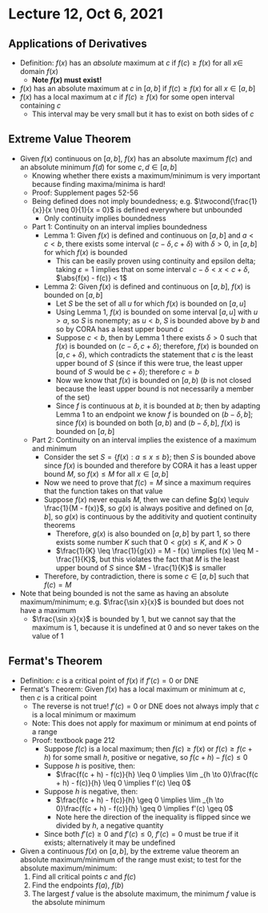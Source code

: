 # Lecture 12, Oct 6, 2021

## Applications of Derivatives

* Definition: $f(x)$ has an *absolute* maximum at $c$ if $f(c) \geq f(x)$ for all $x \in$ domain $f(x)$
	* **Note $f(x)$ must exist!**
* $f(x)$ has an absolute maximum at $c$ in $[a, b]$ if $f(c) \geq f(x)$ for all $x \in [a, b]$
* $f(x)$ has a local maximum at $c$ if $f(c) \geq f(x)$ for some open interval containing $c$
	* This interval may be very small but it has to exist on both sides of $c$

## Extreme Value Theorem

* Given $f(x)$ continuous on $[a, b]$, $f(x)$ has an absolute maximum $f(c)$ and an absolute minimum $f(d)$ for some $c, d \in [a, b]$
	* Knowing whether there exists a maximum/minimum is very important because finding maxima/minima is hard!
	* Proof: Supplement pages 52-56
	* Being defined does not imply boundedness; e.g. $\twocond{\frac{1}{x}}{x \neq 0}{1}{x = 0}$ is defined everywhere but unbounded
		* Only continuity implies boundedness
	* Part 1: Continuity on an interval implies boundedness
		* Lemma 1: Given $f(x)$ is defined and continuous on $[a, b]$ and $a < c < b$, there exists some interval $(c - \delta, c + \delta)$ with $\delta > 0$, in $[a, b]$ for which $f(x)$ is bounded
			* This can be easily proven using continuity and epsilon delta; taking $\varepsilon = 1$ implies that on some interval $c - \delta < x < c + \delta$, $\abs{f(x) - f(c)} < 1$
		* Lemma 2: Given $f(x)$ is defined and continuous on $[a, b]$, $f(x)$ is bounded on $[a, b]$
			* Let $S$ be the set of all $u$ for which $f(x)$ is bounded on $[a, u]$
			* Using Lemma 1, $f(x)$ is bounded on some interval $[a, u]$ with $u > a$, so $S$ is nonempty; as $u < b$, $S$ is bounded above by $b$ and so by CORA has a least upper bound $c$
			* Suppose $c < b$, then by Lemma 1 there exists $\delta > 0$ such that $f(x)$ is bounded on $(c - \delta, c + \delta)$; therefore, $f(x)$ is bounded on $[a, c + \delta)$, which contradicts the statement that $c$ is the least upper bound of $S$ (since if this were true, the least upper bound of $S$ would be $c + \delta$); therefore $c = b$
			* Now we know that $f(x)$ is bounded on $[a, b)$ ($b$ is not closed because the least upper bound is not necessarily a member of the set)
			* Since $f$ is continuous at $b$, it is bounded at $b$; then by adapting Lemma 1 to an endpoint we know $f$ is bounded on $(b - \delta, b]$; since $f(x)$ is bounded on both $[a, b)$ and $(b - \delta, b]$, $f(x)$ is bounded on $[a, b]$
	* Part 2: Continuity on an interval implies the existence of a maximum and minimum
		* Consider the set $S = \{f(x): a \leq x \leq b\}$; then $S$ is bounded above since $f(x)$ is bounded and therefore by CORA it has a least upper bound $M$, so $f(x) \leq M$ for all $x \in [a, b]$
		* Now we need to prove that $f(c) = M$ since a maximum requires that the function takes on that value
		* Suppose $f(x)$ never equals $M$, then we can define $g(x) \equiv \frac{1}{M - f(x)}$, so $g(x)$ is always positive and defined on $[a, b]$, so $g(x)$ is continuous by the additivity and quotient continuity theorems
			* Therefore, $g(x)$ is also bounded on $[a, b]$ by part 1, so there exists some number $K$ such that $0 < g(x) \leq K$, and $K > 0$
			* $\frac{1}{K} \leq \frac{1}{g(x)} = M - f(x) \implies f(x) \leq M - \frac{1}{K}$, but this violates the fact that $M$ is the least upper bound of $S$ since $M - \frac{1}{K}$ is smaller
		* Therefore, by contradiction, there is some $c \in [a, b]$ such that $f(c) = M$
* Note that being bounded is not the same as having an absolute maximum/minimum; e.g. $\frac{\sin x}{x}$ is bounded but does not have a maximum
	* $\frac{\sin x}{x}$ is bounded by 1, but we cannot say that the maximum is 1, because it is undefined at 0 and so never takes on the value of 1

## Fermat's Theorem

* Definition: $c$ is a critical point of $f(x)$ if $f'(c) = 0$ or DNE
* Fermat's Theorem: Given $f(x)$ has a local maximum or minimum at $c$, then $c$ is a critical point
	* The reverse is not true! $f'(c) = 0$ or DNE does not always imply that $c$ is a local minimum or maximum
	* Note: This does not apply for maximum or minimum at end points of a range
	* Proof: textbook page 212
		* Suppose $f(c)$ is a local maximum; then $f(c) \geq f(x)$ or $f(c) \geq f(c + h)$ for some small $h$, positive or negative, so $f(c + h) - f(c) \leq 0$
		* Suppose $h$ is positive, then:
			* $\frac{f(c + h) - f(c)}{h} \leq 0 \implies \lim _{h \to 0}\frac{f(c + h) - f(c)}{h} \leq 0 \implies f'(c) \leq 0$
		* Suppose $h$ is negative, then:
			* $\frac{f(c + h) - f(c)}{h} \geq 0 \implies \lim _{h \to 0}\frac{f(c + h) - f(c)}{h} \geq 0 \implies f'(c) \geq 0$
			* Note here the direction of the inequality is flipped since we divided by $h$, a negative quantity
		* Since both $f'(c) \geq 0$ and $f'(c) \leq 0$, $f'(c) = 0$ must be true if it exists; alternatively it may be undefined
* Given a continuous $f(x)$ on $[a, b]$, by the extreme value theorem an absolute maximum/minimum of the range must exist; to test for the absolute maximum/minimum:
	1. Find all critical points $c$ and $f(c)$
	2. Find the endpoints $f(a)$, $f(b)$
	3. The largest $f$ value is the absolute maximum, the minimum $f$ value is the absolute minimum

